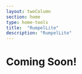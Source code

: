 ```yaml
---
layout: twoColumn
section: home
type: home-tools
title:  "RumpelLite"
description: "RumpelLite"
---
```


# Coming Soon!
